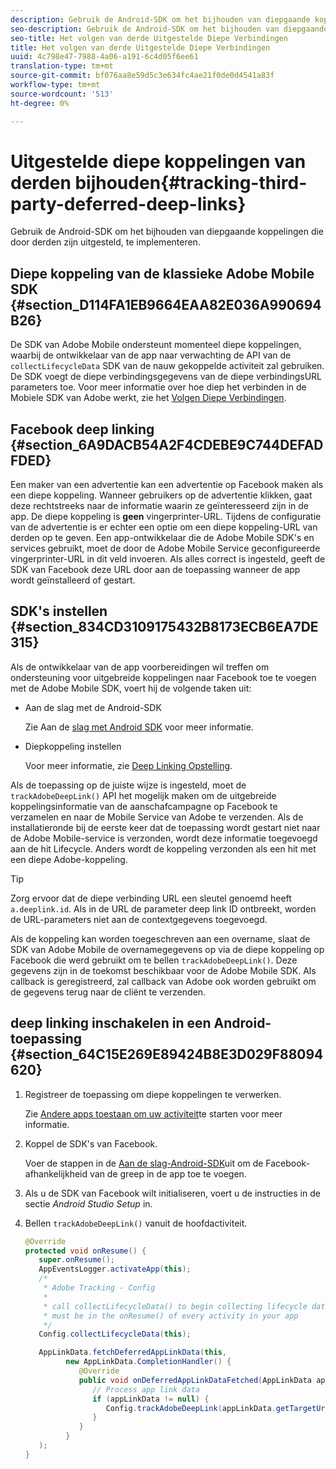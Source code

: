 ```yaml
---
description: Gebruik de Android-SDK om het bijhouden van diepgaande koppelingen die door derden zijn uitgesteld, te implementeren.
seo-description: Gebruik de Android-SDK om het bijhouden van diepgaande koppelingen die door derden zijn uitgesteld, te implementeren.
seo-title: Het volgen van derde Uitgestelde Diepe Verbindingen
title: Het volgen van derde Uitgestelde Diepe Verbindingen
uuid: 4c798e47-7988-4a06-a191-6c4d05f6ee61
translation-type: tm+mt
source-git-commit: bf076aa8e59d5c3e634fc4ae21f0de0d4541a83f
workflow-type: tm+mt
source-wordcount: '513'
ht-degree: 0%

---
```



# Uitgestelde diepe koppelingen van derden bijhouden{#tracking-third-party-deferred-deep-links}

Gebruik de Android-SDK om het bijhouden van diepgaande koppelingen die door derden zijn uitgesteld, te implementeren.

## Diepe koppeling van de klassieke Adobe Mobile SDK {#section_D114FA1EB9664EAA82E036A990694B26}

De SDK van Adobe Mobile ondersteunt momenteel diepe koppelingen, waarbij de ontwikkelaar van de app naar verwachting de API van de `collectLifecycleData` SDK van de nauw gekoppelde activiteit zal gebruiken. De SDK voegt de diepe verbindingsgegevens van de diepe verbindingsURL parameters toe. Voor meer informatie over hoe diep het verbinden in de Mobiele SDK van Adobe werkt, zie het [Volgen Diepe Verbindingen](/help/android/acquisition-main/tracking-deep-links/tracking-deep-links.md).

## Facebook deep linking {#section_6A9DACB54A2F4CDEBE9C744DEFADFDED}

Een maker van een advertentie kan een advertentie op Facebook maken als een diepe koppeling. Wanneer gebruikers op de advertentie klikken, gaat deze rechtstreeks naar de informatie waarin ze geïnteresseerd zijn in de app. De diepe koppeling is **geen** vingerprinter-URL. Tijdens de configuratie van de advertentie is er echter een optie om een diepe koppeling-URL van derden op te geven. Een app-ontwikkelaar die de Adobe Mobile SDK&#39;s en services gebruikt, moet de door de Adobe Mobile Service geconfigureerde vingerprinter-URL in dit veld invoeren. Als alles correct is ingesteld, geeft de SDK van Facebook deze URL door aan de toepassing wanneer de app wordt geïnstalleerd of gestart.

## SDK&#39;s instellen {#section_834CD3109175432B8173ECB6EA7DE315}

Als de ontwikkelaar van de app voorbereidingen wil treffen om ondersteuning voor uitgebreide koppelingen naar Facebook toe te voegen met de Adobe Mobile SDK, voert hij de volgende taken uit:

* Aan de slag met de Android-SDK

   Zie Aan de [slag met Android SDK](https://developers.facebook.com/docs/android/getting-started) voor meer informatie.

* Diepkoppeling instellen

   Voor meer informatie, zie [Deep Linking Opstelling](https://developers.facebook.com/docs/app-ads/deep-linking#os).

Als de toepassing op de juiste wijze is ingesteld, moet de `trackAdobeDeepLink()` API het mogelijk maken om de uitgebreide koppelingsinformatie van de aanschafcampagne op Facebook te verzamelen en naar de Mobile Service van Adobe te verzenden. Als de installatieronde bij de eerste keer dat de toepassing wordt gestart niet naar de Adobe Mobile-service is verzonden, wordt deze informatie toegevoegd aan de hit Lifecycle. Anders wordt de koppeling verzonden als een hit met een diepe Adobe-koppeling.

>[!TIP]
>
>Zorg ervoor dat de diepe verbinding URL een sleutel genoemd heeft `a.deeplink.id`. Als in de URL de parameter deep link ID ontbreekt, worden de URL-parameters niet aan de contextgegevens toegevoegd.

Als de koppeling kan worden toegeschreven aan een overname, slaat de SDK van Adobe Mobile de overnamegegevens op via de diepe koppeling op Facebook die werd gebruikt om te bellen `trackAdobeDeepLink()`. Deze gegevens zijn in de toekomst beschikbaar voor de Adobe Mobile SDK. Als callback is geregistreerd, zal callback van Adobe ook worden gebruikt om de gegevens terug naar de cliënt te verzenden.

## deep linking inschakelen in een Android-toepassing {#section_64C15E269E89424B8E3D029F88094620}

1. Registreer de toepassing om diepe koppelingen te verwerken.

   Zie [Andere apps toestaan om uw activiteit](https://developer.android.com/training/basics/intents/filters.html)te starten voor meer informatie.

1. Koppel de SDK&#39;s van Facebook.

   Voer de stappen in de [Aan de slag-Android-SDK](https://developers.facebook.com/docs/android/getting-started)uit om de Facebook-afhankelijkheid van de greep in de app toe te voegen.

1. Als u de SDK van Facebook wilt initialiseren, voert u de instructies in de sectie *Android Studio Setup* in.
1. Bellen `trackAdobeDeepLink()` vanuit de hoofdactiviteit.

   ```java
   @Override 
   protected void onResume() { 
      super.onResume(); 
      AppEventsLogger.activateApp(this); 
      /* 
       * Adobe Tracking - Config 
       * 
       * call collectLifecycleData() to begin collecting lifecycle data 
       * must be in the onResume() of every activity in your app 
       */ 
      Config.collectLifecycleData(this);
   
      AppLinkData.fetchDeferredAppLinkData(this, 
            new AppLinkData.CompletionHandler() { 
               @Override 
               public void onDeferredAppLinkDataFetched(AppLinkData appLinkData) { 
                  // Process app link data 
                  if (appLinkData != null) { 
                     Config.trackAdobeDeepLink(appLinkData.getTargetUri()); 
                  } 
               } 
            } 
      ); 
   }
   ```

